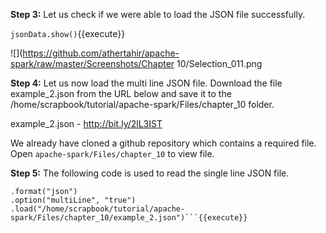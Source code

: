 

**Step 3:** Let us check if we were able to load the JSON file successfully.

```jsonData.show()```{{execute}}

![](https://github.com/athertahir/apache-spark/raw/master/Screenshots/Chapter 10/Selection_011.png

**Step 4:** Let us now load the multi line JSON file. Download the file example_2.json from the URL below and save it to the /home/scrapbook/tutorial/apache-spark/Files/chapter_10 folder.

example_2.json - http://bit.ly/2lL3IST

We already have cloned a github repository which contains a required file. Open `apache-spark/Files/chapter_10` to view file.


**Step 5:** The following code is used to read the single line JSON file.

```val multiJson = spark.read
.format("json")
.option("multiLine", "true")
.load("/home/scrapbook/tutorial/apache-spark/Files/chapter_10/example_2.json")```{{execute}}
